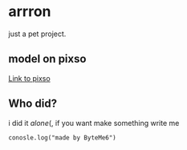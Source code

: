 # arrron
just a pet project.

## model on pixso 

[Link to pixso](https://pixso.net/app/editor/ozdWKmGI98aYkMo3q8ceCw?icon_type=1&page-id=0%3A1&editMode=coder)

## Who did?
i did it *alone*(, if you want make something write me

`conosle.log("made by ByteMe6")`